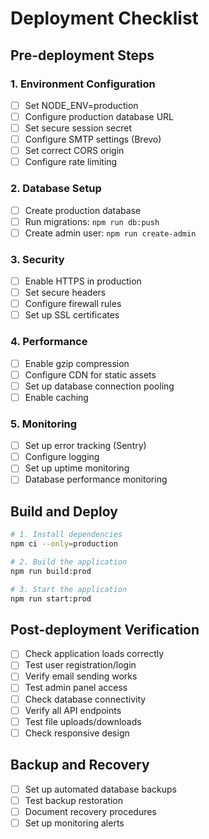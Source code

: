 # Deployment Checklist

## Pre-deployment Steps

### 1. Environment Configuration
- [ ] Set NODE_ENV=production
- [ ] Configure production database URL
- [ ] Set secure session secret
- [ ] Configure SMTP settings (Brevo)
- [ ] Set correct CORS origin
- [ ] Configure rate limiting

### 2. Database Setup
- [ ] Create production database
- [ ] Run migrations: `npm run db:push`
- [ ] Create admin user: `npm run create-admin`

### 3. Security
- [ ] Enable HTTPS in production
- [ ] Set secure headers
- [ ] Configure firewall rules
- [ ] Set up SSL certificates

### 4. Performance
- [ ] Enable gzip compression
- [ ] Configure CDN for static assets
- [ ] Set up database connection pooling
- [ ] Enable caching

### 5. Monitoring
- [ ] Set up error tracking (Sentry)
- [ ] Configure logging
- [ ] Set up uptime monitoring
- [ ] Database performance monitoring

## Build and Deploy

```bash
# 1. Install dependencies
npm ci --only=production

# 2. Build the application
npm run build:prod

# 3. Start the application
npm run start:prod
```

## Post-deployment Verification

- [ ] Check application loads correctly
- [ ] Test user registration/login
- [ ] Verify email sending works
- [ ] Test admin panel access
- [ ] Check database connectivity
- [ ] Verify all API endpoints
- [ ] Test file uploads/downloads
- [ ] Check responsive design

## Backup and Recovery

- [ ] Set up automated database backups
- [ ] Test backup restoration
- [ ] Document recovery procedures
- [ ] Set up monitoring alerts
